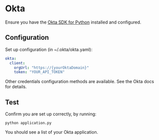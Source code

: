 # Okta

Ensure you have the [Okta SDK for Python](https://github.com/okta/okta-sdk-python) installed and configured.

## Configuration

Set up configuration (in ~/.okta/okta.yaml):
```yaml
okta:
  client:
    orgUrl: "https://{yourOktaDomain}"
    token: "YOUR_API_TOKEN"
```

Other credentials configuration methods are available. See the Okta docs for details.


## Test

Confirm you are set up correctly, by running:

```console
python application.py
```

You should see a list of your Okta application.